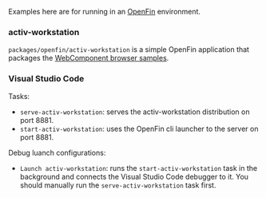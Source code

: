 Examples here are for running in an [OpenFin](https://openfin.co/) environment.

### activ-workstation

`packages/openfin/activ-workstation` is a simple OpenFin application that packages the [WebComponent browser samples](../browser/).

### Visual Studio Code

Tasks:

* `serve-activ-workstation`: serves the activ-workstation distribution on port 8881.
* `start-activ-workstation`: uses the OpenFin cli launcher to the server on port 8881.

Debug luanch configurations:

* `Launch activ-workstation`: runs the `start-activ-workstation` task in the background and connects the Visual Studio Code debugger to it. You should manually run the `serve-activ-workstation` task first.
